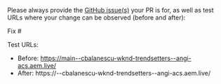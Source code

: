 Please always provide the [GitHub issue(s)](../issues) your PR is for, as well as test URLs where your change can be observed (before and after):

Fix #<gh-issue-id>

Test URLs:
- Before: https://main--cbalanescu-wknd-trendsetters--angi-acs.aem.live/
- After: https://<branch>--cbalanescu-wknd-trendsetters--angi-acs.aem.live/
